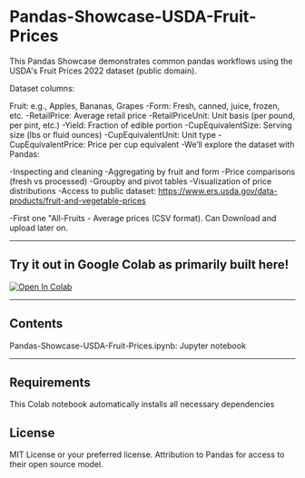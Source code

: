 # Pandas-Showcase-USDA-Fruit-Prices
This Pandas Showcase demonstrates common pandas workflows using the USDA's Fruit Prices 2022 dataset (public domain).

Dataset columns:

Fruit: e.g., Apples, Bananas, Grapes
-Form: Fresh, canned, juice, frozen, etc.
-RetailPrice: Average retail price
-RetailPriceUnit: Unit basis (per pound, per pint, etc.)
-Yield: Fraction of edible portion
-CupEquivalentSize: Serving size (lbs or fluid ounces)
-CupEquivalentUnit: Unit type
-CupEquivalentPrice: Price per cup equivalent
-We’ll explore the dataset with Pandas:

-Inspecting and cleaning
-Aggregating by fruit and form
-Price comparisons (fresh vs processed)
-Groupby and pivot tables
-Visualization of price distributions
-Access to public dataset: https://www.ers.usda.gov/data-products/fruit-and-vegetable-prices

-First one "All-Fruits - Average prices (CSV format). Can Download and upload later on.

---

## Try it out in Google Colab as primarily built here!

[![Open In Colab](https://colab.research.google.com/assets/colab-badge.svg)](https://colab.research.google.com/github/RGithub23/pandas_showcase_usda_fruit_prices/blob/main/pandas_showcase_usda_fruit_prices.ipynb)

---

## Contents

Pandas-Showcase-USDA-Fruit-Prices.ipynb: Jupyter notebook

---
## Requirements

This Colab notebook automatically installs all necessary dependencies

## License
MIT License or your preferred license.  Attribution to Pandas for access to their open source model.
